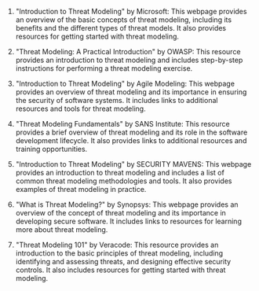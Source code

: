 

1. "Introduction to Threat Modeling" by Microsoft: This webpage provides an overview of the basic concepts of threat modeling, including its benefits and the different types of threat models. It also provides resources for getting started with threat modeling.

2. "Threat Modeling: A Practical Introduction" by OWASP: This resource provides an introduction to threat modeling and includes step-by-step instructions for performing a threat modeling exercise.

3. "Introduction to Threat Modeling" by Agile Modeling: This webpage provides an overview of threat modeling and its importance in ensuring the security of software systems. It includes links to additional resources and tools for threat modeling.

4. "Threat Modeling Fundamentals" by SANS Institute: This resource provides a brief overview of threat modeling and its role in the software development lifecycle. It also provides links to additional resources and training opportunities.

5. "Introduction to Threat Modeling" by SECURITY MAVENS: This webpage provides an introduction to threat modeling and includes a list of common threat modeling methodologies and tools. It also provides examples of threat modeling in practice.

6. "What is Threat Modeling?" by Synopsys: This webpage provides an overview of the concept of threat modeling and its importance in developing secure software. It includes links to resources for learning more about threat modeling.

7. "Threat Modeling 101" by Veracode: This resource provides an introduction to the basic principles of threat modeling, including identifying and assessing threats, and designing effective security controls. It also includes resources for getting started with threat modeling.